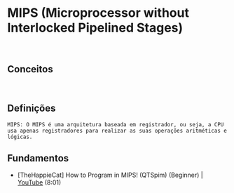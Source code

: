 # MIPS (Microprocessor without Interlocked Pipelined Stages)

<br>

## Conceitos

<br>

## Definições

    MIPS: O MIPS é uma arquitetura baseada em registrador, ou seja, a CPU usa apenas registradores para realizar as suas operações aritméticas e lógicas.

## Fundamentos

* [TheHappieCat] How to Program in MIPS! (QTSpim) (Beginner) | [YouTube](https://youtu.be/wlssbwmPfnc) (8:01)
